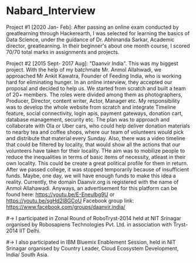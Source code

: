 # Nabard_Interview
Project #1 [2020 Jan- Feb]: After passing an online exam conducted by greatlearning through Hackerearth, I was selected for learning the basics of Data Science, under the guidance of Dr. Abhinanda Sarkar, Academic director, greatlearning. In their beginner's about one month course, I scored 70/70 total marks in assignments and projects. 

Project #2 [2015 Sept- 2017 Aug]: "Daanvir India". This was my biggest project. With the help of my batchmate Mr. Anmol Allahwadi, we approached Mr Ankit Kawatra, Founder of Feeding India, who is working hard for eliminating hunger. In an online interview, they accepted our proposal and decided to help us. We started from scratch and built a team of 20+ members. The roles were divided among them as photographers, Producer, Director, content writer, Actor, Manager etc. My responsibility was to develop the whole website from scratch and integrate Timeline feature, social connectivity, login apis, payment gateways, donation cart, database management, security etc. The plan was to approach and collaborate with Ola or Uber cars, who could help deliver donation materials to nearby tea and coffee shops, where our team of volunteers would pick and distribute that material every Sunday. Also, there was a video timeline that could be filtered by locality, that would show all the actions that our volunteers have taken for their locality. THe aim was to mobilize people to reduce the inequalities in terms of basic items of necessity, atleast in their own locality. This could be create a great political profile for them in return. After we passed college, it was stopped temporarily because of insufficient funds. Maybe, one day, we will have enough funds to make this idea a reality. Currently, the domain Daanvir.org is registered with the name of Anmol Allahawadi. 
Anyways, an advertisement for this platform can be found here: https://youtu.be/E-Eneulbg9U  or  https://youtu.be/sgHd2I8GCoU
Facebook group link: https://www.facebook.com/groups/daanvir.india/

#-> I participated in Zonal Round of RoboTryst-2014 held at NIT Srinagar organised by Robosapiens Technologies Pvt. Ltd. in association with Tryst-2014 IIT Delhi. 

#-> I also participated in IBM Bluemix Enablement Session, held in NIT Srinagar organised by Country Leader, Cloud Ecosystem Development, India/ South Asia. 

